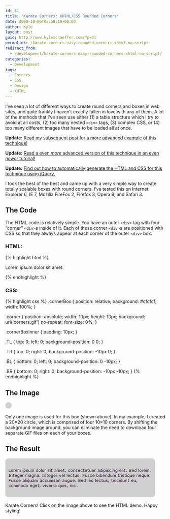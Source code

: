 ```yaml
---
id: 31
title: 'Karate Corners: XHTML/CSS Rounded Corners'
date: 2008-10-06T08:58:10+00:00
author: Kyle
layout: post
guid: http://www.kyleschaeffer.com/?p=31
permalink: /karate-corners-easy-rounded-corners-xhtml-no-script
redirect_from:
  - /development/karate-corners-easy-rounded-corners-xhtml-no-script/
categories:
  - Development
tags:
  - Corners
  - CSS
  - Design
  - XHTML
---
```

I’ve seen a lot of different ways to create round corners and boxes in web sites, and quite frankly I haven’t exactly fallen in love with any of them. A lot of the methods that I’ve seen use either (1) a table structure which I try to avoid at all costs, (2) too many nested `<div>` tags, (3) complex CSS, or (4) too many different images that have to be loaded all at once.

**Update:** [Read my subsequent post for a more advanced example of this technique!](/five-elegant-rounded-corner-boxes)

**Update:** [Read a even _more_ advanced version of this technique in an even _newer_ tutorial!](/reusable-transparent-css-rounded-corners)

**Update:** [Find out how to automatically generate the HTML and CSS for this technique using jQuery.](/ie-corner-inserts-via-jquery)

I took the best of the best and came up with a very simple way to create totally scalable boxes with round corners. I’ve tested this on Internet Explorer 6, IE 7, Mozilla FireFox 2, Firefox 3, Opera 9, and Safari 3.

## The Code

The HTML code is relatively simple. You have an outer `<div>` tag with four “corner” `<div>`s inside of it. Each of these corner `<div>`s are positioned with CSS so that they always appear at each corner of the outer `<div>` box.

### HTML:

{% highlight html %}
<div class="cornerBox">
  <div class="corner TL"></div>
  <div class="corner TR"></div>
  <div class="corner BL"></div>
  <div class="corner BR"></div>
  <div class="cornerBoxInner">
    <p>Lorem ipsum dolor sit amet.</p>
  </div>
</div>
{% endhighlight %}

### CSS:

{% highlight css %}
.cornerBox {
  position: relative;
  background: #cfcfcf;
  width: 100%;
}

.corner {
  position: absolute;
  width: 10px;
  height: 10px;
  background: url('corners.gif') no-repeat;
  font-size: 0%;
}

.cornerBoxInner {
  padding: 10px;
}

.TL {
  top: 0;
  left: 0;
  background-position: 0 0;
}

.TR {
  top: 0;
  right: 0;
  background-position: -10px 0;
}

.BL {
  bottom: 0;
  left: 0;
  background-position: 0 -10px;
}

.BR {
  bottom: 0;
  right: 0;
  background-position: -10px -10px;
}
{% endhighlight %}

## The Image

![The 20x20 corner image used in this demo.](/assets/img/corners.gif)

Only one image is used for this box (shown above). In my example, I created a 20&times;20 circle, which is comprised of four 10&times;10 corners. By shifting the background image around, you can eliminate the need to download four separate GIF files on each of your boxes.

## The Result

[![Click on this image to see the demo, where you can resize your browser window to see how the box scales as the height and width changes.](/assets/img/cornersbox.gif)](/karatecorners/)

Karate Corners! Click on the image above to see the HTML demo. Happy styling!
